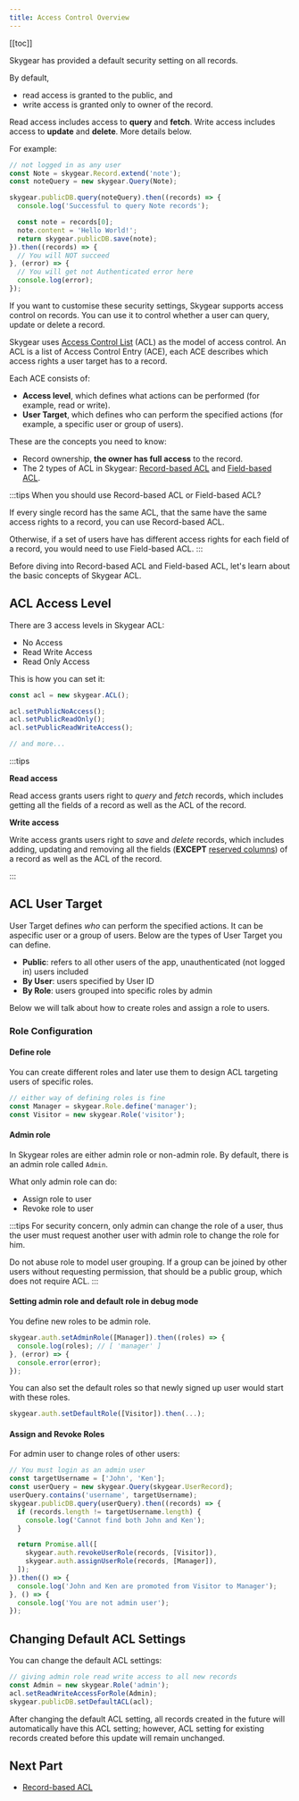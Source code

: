 ```yaml
---
title: Access Control Overview
---
```


[[toc]]

Skygear has provided a default security setting on all records.

By default,

- read access is granted to the public, and
- write access is granted only to owner of the record.

Read access includes access to **query** and **fetch**. Write access includes access to **update** and **delete**. More details below.

For example:

```javascript
// not logged in as any user
const Note = skygear.Record.extend('note');
const noteQuery = new skygear.Query(Note);

skygear.publicDB.query(noteQuery).then((records) => {
  console.log('Successful to query Note records');

  const note = records[0];
  note.content = 'Hello World!';
  return skygear.publicDB.save(note);
}).then((records) => {
  // You will NOT succeed
}, (error) => {
  // You will get not Authenticated error here
  console.log(error);
});
```

If you want to customise these security settings, Skygear supports access control on records. You can use it to control whether a user can query, update or delete a record.

Skygear uses [Access Control List][wiki-acl] (ACL) as the model of access control.
An ACL is a list of Access Control Entry (ACE), each ACE describes which
access rights a user target has to a record.

Each ACE consists of:
- **Access level**, which defines what actions can be performed (for example, read or write).
- **User Target**, which defines who can perform the specified actions (for example, a specific user or group of users).


These are the concepts you need to know:
- Record ownership, **the owner has full access** to the record.
- The 2 types of ACL in Skygear: [Record-based ACL][doc-record-acl] and [Field-based ACL][doc-field-acl].

:::tips
When you should use Record-based ACL or Field-based ACL?

If every single record has the same ACL, that the same  have the same access rights to a record, you can use Record-based ACL.

Otherwise, if a set of users have has different access rights for each field of a record, you would need to use Field-based ACL.
:::

Before diving into Record-based ACL and Field-based ACL, let's learn about the basic concepts of Skygear ACL.

## ACL Access Level

There are 3 access levels in Skygear ACL:

- No Access
- Read Write Access
- Read Only Access

This is how you can set it:

```javascript
const acl = new skygear.ACL();

acl.setPublicNoAccess();
acl.setPublicReadOnly();
acl.setPublicReadWriteAccess();

// and more...
```

:::tips

**Read access**

Read access grants users right to *query* and *fetch* records, which includes getting all the fields of a record as well as the ACL of the record.


**Write access**

Write access grants users right to *save* and *delete* records, which includes adding,
updating and removing all the fields (**EXCEPT** [reserved columns][doc-reserved-columns]) of a record as well as the ACL of the record.

:::

## ACL User Target

User Target defines *who* can perform the specified actions. It can be aspecific user or a group of users. Below are the types of User Target you can define.

- **Public**: refers to all other users of the app, unauthenticated (not logged in) users included
- **By User**: users specified by User ID
- **By Role**: users grouped into specific roles by admin

Below we will talk about how to create roles and assign a role to users.

### Role Configuration

#### Define role

You can create different roles and later use them to design ACL targeting users of specific roles.

```javascript
// either way of defining roles is fine
const Manager = skygear.Role.define('manager');
const Visitor = new skygear.Role('visitor');
```

#### Admin role

In Skygear roles are either admin role or non-admin role. By default, there is an admin role called `Admin`.

What only admin role can do:

- Assign role to user
- Revoke role to user

:::tips
For security concern, only admin can change the role of a user, thus the user must request another user with admin role to change the role for him.

Do not abuse role to model user grouping. If a group can be joined by other users without requesting permission, that should be a public group, which does not require ACL.
:::


#### Setting admin role and default role in debug mode

You define new roles to be admin role.

```javascript
skygear.auth.setAdminRole([Manager]).then((roles) => {
  console.log(roles); // [ 'manager' ]
}, (error) => {
  console.error(error);
});
```

You can also set the default roles so that newly signed up user would start with these roles.

```javascript
skygear.auth.setDefaultRole([Visitor]).then(...);
```

#### Assign and Revoke Roles

For admin user to change roles of other users:

```javascript
// You must login as an admin user
const targetUsername = ['John', 'Ken'];
const userQuery = new skygear.Query(skygear.UserRecord);
userQuery.contains('username', targetUsername);
skygear.publicDB.query(userQuery).then((records) => {
  if (records.length != targetUsername.length) {
    console.log('Cannot find both John and Ken');
  }

  return Promise.all([
    skygear.auth.revokeUserRole(records, [Visitor]),
    skygear.auth.assignUserRole(records, [Manager]),
  ]);
}).then(() => {
  console.log('John and Ken are promoted from Visitor to Manager');
}, () => {
  console.log('You are not admin user');
});
```

## Changing Default ACL Settings

You can change the default ACL settings:

```javascript
// giving admin role read write access to all new records
const Admin = new skygear.Role('admin');
acl.setReadWriteAccessForRole(Admin);
skygear.publicDB.setDefaultACL(acl);
```

After changing the default ACL setting, all records created in the future
will automatically have this ACL setting; however, ACL setting for existing
records created before this update will remain unchanged.

## Next Part
- [Record-based ACL][doc-record-acl]

[wiki-acl]: https://en.wikipedia.org/wiki/Access_control_list
[doc-reserved-columns]: /guides/cloud-db/basics/js/#reserved-columns
[doc-record-acl]: /guides/cloud-db/record-acl/js/
[doc-field-acl]: /guides/cloud-db/field-acl/js/
